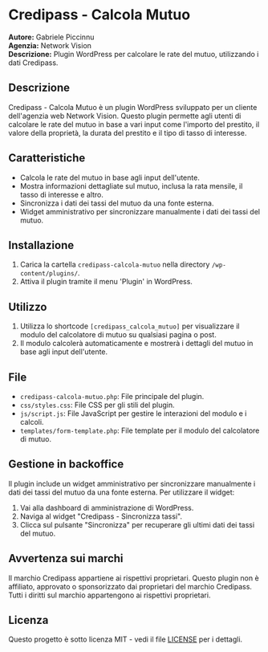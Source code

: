 # Credipass - Calcola Mutuo

**Autore:** Gabriele Piccinnu  
**Agenzia:** Network Vision  
**Descrizione:** Plugin WordPress per calcolare le rate del mutuo, utilizzando i dati Credipass.

## Descrizione

Credipass - Calcola Mutuo è un plugin WordPress sviluppato per un cliente dell'agenzia web Network Vision. Questo plugin permette agli utenti di calcolare le rate del mutuo in base a vari input come l'importo del prestito, il valore della proprietà, la durata del prestito e il tipo di tasso di interesse.

## Caratteristiche

- Calcola le rate del mutuo in base agli input dell'utente.
- Mostra informazioni dettagliate sul mutuo, inclusa la rata mensile, il tasso di interesse e altro.
- Sincronizza i dati dei tassi del mutuo da una fonte esterna.
- Widget amministrativo per sincronizzare manualmente i dati dei tassi del mutuo.

## Installazione

1. Carica la cartella `credipass-calcola-mutuo` nella directory `/wp-content/plugins/`.
2. Attiva il plugin tramite il menu 'Plugin' in WordPress.

## Utilizzo

1. Utilizza lo shortcode `[credipass_calcola_mutuo]` per visualizzare il modulo del calcolatore di mutuo su qualsiasi pagina o post.
2. Il modulo calcolerà automaticamente e mostrerà i dettagli del mutuo in base agli input dell'utente.

## File

- `credipass-calcola-mutuo.php`: File principale del plugin.
- `css/styles.css`: File CSS per gli stili del plugin.
- `js/script.js`: File JavaScript per gestire le interazioni del modulo e i calcoli.
- `templates/form-template.php`: File template per il modulo del calcolatore di mutuo.

## Gestione in backoffice

Il plugin include un widget amministrativo per sincronizzare manualmente i dati dei tassi del mutuo da una fonte esterna. Per utilizzare il widget:

1. Vai alla dashboard di amministrazione di WordPress.
2. Naviga al widget "Credipass - Sincronizza tassi".
3. Clicca sul pulsante "Sincronizza" per recuperare gli ultimi dati dei tassi del mutuo.

## Avvertenza sui marchi

Il marchio Credipass appartiene ai rispettivi proprietari. Questo plugin non è affiliato, approvato o sponsorizzato dai proprietari del marchio Credipass. Tutti i diritti sul marchio appartengono ai rispettivi proprietari.

## Licenza

Questo progetto è sotto licenza MIT - vedi il file [LICENSE](LICENSE) per i dettagli.
